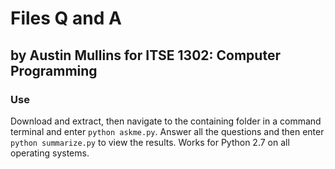 # Files Q and A
## by Austin Mullins for ITSE 1302: Computer Programming

### Use

Download and extract, then navigate to the containing folder in a command terminal and enter `python askme.py`. Answer all the questions and then enter `python summarize.py` to view the results. Works for Python 2.7 on all operating systems.